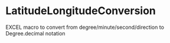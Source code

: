# LatitudeLongitudeConversion
EXCEL macro to convert from degree/minute/second/direction to Degree.decimal notation
